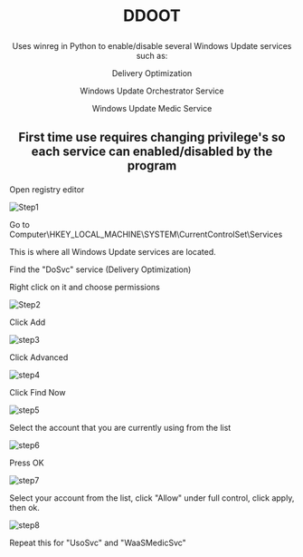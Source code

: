 # <p align="center">DDOOT</p>

<p align="center">Uses winreg in Python to enable/disable several Windows Update services such as:</p>

<p align="center"> Delivery Optimization
 
<p align="center"> Windows Update Orchestrator Service
 
 <p align="center">Windows Update Medic Service
  
 ## <p align="center"> First time use requires changing privilege's so each service can enabled/disabled by the program </p>

Open registry editor

![Step1](https://user-images.githubusercontent.com/62578869/185758619-fc0f2359-05af-46e0-b80c-dd0abbb5fc84.png)


Go to Computer\HKEY_LOCAL_MACHINE\SYSTEM\CurrentControlSet\Services

This is where all Windows Update services are located.


Find the "DoSvc" service (Delivery Optimization)

Right click on it and choose permissions

![Step2](https://user-images.githubusercontent.com/62578869/185758744-f4b495fd-2f16-43bd-82de-c5069bd6bcf8.png)


Click Add

![step3](https://user-images.githubusercontent.com/62578869/185769117-7c629dc3-b42b-4dd5-81b9-e0a5e38a3276.png)


Click Advanced

![step4](https://user-images.githubusercontent.com/62578869/185758782-57a4879a-984b-4971-984b-f970025e081a.png)


Click Find Now

![step5](https://user-images.githubusercontent.com/62578869/185758783-9e51ea4e-2c6a-45f6-b702-cc04949b02e3.png)


Select the account that you are currently using from the list

![step6](https://user-images.githubusercontent.com/62578869/185758785-e54ff4e5-4da7-463c-8092-c95a883e9e81.png)


Press OK

![step7](https://user-images.githubusercontent.com/62578869/185758788-8eabd435-f061-4027-b9f5-40107eb62c0a.png)


Select your account from the list, click "Allow" under full control, click apply, then ok.

![step8](https://user-images.githubusercontent.com/62578869/185802024-cf1b0796-7b96-4543-a614-2b85394dcfba.png)


Repeat this for "UsoSvc" and "WaaSMedicSvc"




